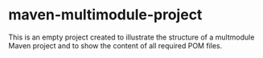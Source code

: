 # maven-multimodule-project

This is an empty project created to illustrate the structure of a multmodule Maven project and to show the content of all required POM files.
